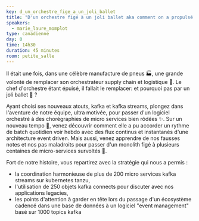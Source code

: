```yaml
---
key: d_un_orchestre_fige_a_un_joli_ballet
title: "D'un orchestre figé à un joli ballet aka comment on a propulsé notre monolith dans un pas de danse endiablé 😈"
speakers:
  - marie_laure_momplot
type: canadienne
day: 0
time: 14h30
duration: 45 minutes
room: petite_salle
---
```


Il était une fois, dans une célèbre manufacture de pneus 🏭, une grande volonté de remplacer son orchestrateur supply chain et logistique 🚚. Le chef d'orchestre étant épuisé, il fallait le remplacer: et pourquoi pas par un joli ballet 🤔 ?

Ayant choisi ses nouveaux atouts, kafka et kafka streams, plongez dans l'aventure de notre équipe, ultra motivée, pour passer d'un logiciel orchestré à des chorégraphies de micro services bien rôdées ✨. Sur un nouveau tempo 🥁, venez découvrir comment elle a pu accorder un rythme de batch quotidien voir hebdo avec des flux continus et instantanés d'une architecture event driven. Mais aussi, venez apprendre de nos fausses notes et nos pas maladroits pour passer d'un monolith figé à plusieurs centaines de micro-services survoltés 🧨.

Fort de notre histoire, vous repartirez avec la stratégie qui nous a permis :

- la coordination harmonieuse de plus de 200 micro services kafka streams sur kubernetes tanzu,
- l'utilisation de 250 objets kafka connects pour discuter avec nos applications legacies,
- les points d'attention à garder en tête lors du passage d'un écosystème cadencé dans une base de données à un logiciel "event management" basé sur 1000 topics kafka